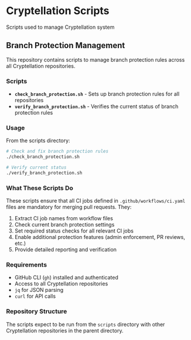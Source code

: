# Cryptellation Scripts

Scripts used to manage Cryptellation system

## Branch Protection Management

This repository contains scripts to manage branch protection rules across all Cryptellation repositories.

### Scripts

- **`check_branch_protection.sh`** - Sets up branch protection rules for all repositories
- **`verify_branch_protection.sh`** - Verifies the current status of branch protection rules

### Usage

From the scripts directory:

```bash
# Check and fix branch protection rules
./check_branch_protection.sh

# Verify current status
./verify_branch_protection.sh
```

### What These Scripts Do

These scripts ensure that all CI jobs defined in `.github/workflows/ci.yaml` files are mandatory for merging pull requests. They:

1. Extract CI job names from workflow files
2. Check current branch protection settings
3. Set required status checks for all relevant CI jobs
4. Enable additional protection features (admin enforcement, PR reviews, etc.)
5. Provide detailed reporting and verification

### Requirements

- GitHub CLI (`gh`) installed and authenticated
- Access to all Cryptellation repositories
- `jq` for JSON parsing
- `curl` for API calls

### Repository Structure

The scripts expect to be run from the `scripts` directory with other Cryptellation repositories in the parent directory.
